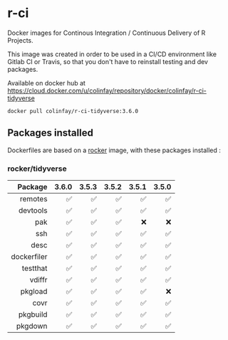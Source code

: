 # r-ci

Docker images for Continous Integration / Continuous Delivery of R Projects. 

This image was created in order to be used in a CI/CD environment like Gitlab CI or Travis, so that you don't have to reinstall testing and dev packages. 

Available on docker hub at <https://cloud.docker.com/u/colinfay/repository/docker/colinfay/r-ci-tidyverse>

```
docker pull colinfay/r-ci-tidyverse:3.6.0
```

## Packages installed

Dockerfiles are based on a [rocker](https://hub.docker.com/u/rocker) image, with these packages installed : 

### rocker/tidyverse

| Package |  3.6.0|   3.5.3|    3.5.2|     3.5.1|      3.5.0| 
|--------:|------:|------:|------:|------:|------:|
|  remotes|  ✅|  ✅|  ✅|  ✅|  ✅|
|  devtools|  ✅| ✅|  ✅|  ✅|  ✅|
|  pak|  ✅| ✅|  ✅|  ❌|  ❌|
|  ssh|  ✅| ✅|  ✅|  ✅|  ✅|
|  desc|  ✅| ✅|  ✅|  ✅|  ✅|
|  dockerfiler|  ✅| ✅|  ✅|  ✅|  ✅|
|  testthat|  ✅| ✅|  ✅|  ✅|  ✅|
|  vdiffr|  ✅| ✅|  ✅|  ✅|  ✅|
|  pkgload|  ✅| ✅|  ✅|  ✅|  ❌|
|  covr|  ✅| ✅|  ✅|  ✅| ✅|
|  pkgbuild|  ✅| ✅|  ✅|  ✅| ✅|
|  pkgdown|  ✅| ✅|  ✅|  ✅| ✅|

